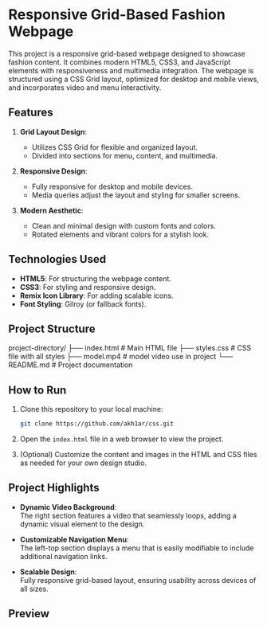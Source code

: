 # Responsive Grid-Based Fashion Webpage
This project is a responsive grid-based webpage designed to showcase fashion content. It combines modern HTML5, CSS3, and JavaScript elements with responsiveness and multimedia integration. The webpage is structured using a CSS Grid layout, optimized for desktop and mobile views, and incorporates video and menu interactivity.

## Features

1. **Grid Layout Design**:
   - Utilizes CSS Grid for flexible and organized layout.
   - Divided into sections for menu, content, and multimedia.

2. **Responsive Design**:
   - Fully responsive for desktop and mobile devices.
   - Media queries adjust the layout and styling for smaller screens.

3. **Modern Aesthetic**:
   - Clean and minimal design with custom fonts and colors.
   - Rotated elements and vibrant colors for a stylish look.

## Technologies Used
- **HTML5**: For structuring the webpage content.
- **CSS3**: For styling and responsive design.
- **Remix Icon Library**: For adding scalable icons.
- **Font Styling**: Gilroy (or fallback fonts).

## Project Structure
project-directory/
├── index.html   # Main HTML file
├── styles.css   # CSS file with all styles
├── model.mp4      # model video use in project
└── README.md    # Project documentation

## How to Run

1. Clone this repository to your local machine:
    ```bash
    git clone https://github.com/akh1ar/css.git
    ```

2. Open the `index.html` file in a web browser to view the project.

3. (Optional) Customize the content and images in the HTML and CSS files as needed for your own design studio.

## Project Highlights

- **Dynamic Video Background**:  
  The right section features a video that seamlessly loops, adding a dynamic visual element to the design.

- **Customizable Navigation Menu**:  
  The left-top section displays a menu that is easily modifiable to include additional navigation links.

- **Scalable Design**:  
  Fully responsive grid-based layout, ensuring usability across devices of all sizes.

## Preview
